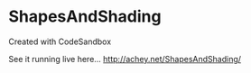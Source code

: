 # ShapesAndShading
Created with CodeSandbox

See it running live here... http://achey.net/ShapesAndShading/
